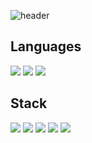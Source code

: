 ![header](https://capsule-render.vercel.app/api?type=waving&customColorList=18&fontColor=ffffff&height=180&text=FrontEnd%20Developer&fontSize=40)

## Languages
<div algin="center">

<img src="https://img.shields.io/badge/Typescript-3178C6?style=flat&logo=typescript&logoColor=white">
<img src="https://img.shields.io/badge/Javascript-F7901E?style=flat&logo=javascript&logoColor=white">
<img src="https://img.shields.io/badge/C-A8B9CC?style=flat&logo=c&logoColor=white">
  
## Stack
<img src="https://img.shields.io/badge/React-40AEF0?style=flat&logo=react&logoColor=white">
<img src="https://img.shields.io/badge/React query-FF4154?style=flat&logo=reactquery&logoColor=white">
<img src="https://img.shields.io/badge/Storybook-FF4785?style=flat&logo=storybook&logoColor=white">
<img src="https://img.shields.io/badge/Emotion-D26AC2?&style=flat&logo=emotion&logoColor=white">
<img src="https://img.shields.io/badge/React%20Hook%20Form-%23EC5990.svg?style=flat&logo=reacthookform&logoColor=white">
</div>
